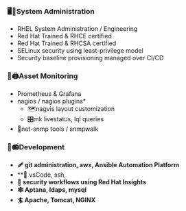 ### 🖥️🔧**System Administration**   
   - RHEL System Administration / Engineering
   - Red Hat Trained & RHCE certified
   - Red Hat Trained & RHCSA certified
   - SELinux security using least-privilege model
   - Security baseline provisioning managed over CI/CD

 ### 🔭🖨️Asset Monitoring  
   - Prometheus & Grafana
   - nagios / nagios plugins* 
     - 🗺️nagvis layout customization
     - 🎛️mk livestatus, lql queries
   - 🦷net-snmp tools / snmpwalk

 ### 🧰📻Development
   - **🩹 git administration, awx, Ansible Automation Platform**
   - **🥼 vsCode, ssh, 
   - **🔐 security workflows using Red Hat Insights**
   - **🕸️ Aptana, ldaps, mysql**
   - **🏄 Apache, Tomcat, NGINX**
